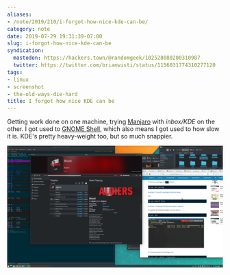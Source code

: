 ```yaml
---
aliases:
- /note/2019/210/i-forgot-how-nice-kde-can-be/
category: note
date: 2019-07-29 19:31:39-07:00
slug: i-forgot-how-nice-kde-can-be
syndication:
  mastodon: https://hackers.town/@randomgeek/102528080200310987
  twitter: https://twitter.com/brianwisti/status/1156031774310277120
tags:
- linux
- screenshot
- the-old-ways-die-hard
title: I forgot how nice KDE can be
---
```


Getting work done on one machine, trying [Manjaro](https://manjaro.org/) with *inbox/KDE* on the other. I got used to [GNOME Shell](https://wiki.gnome.org/Projects/GnomeShell), which also means I got used to how slow it is. KDE's pretty heavy-weight too, but so much snappier.

![attachments/img/2019/cover-2019-07-29.png](../../../attachments/img/2019/cover-2019-07-29.png)

